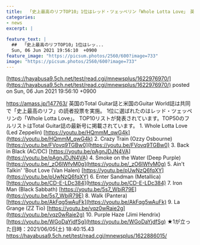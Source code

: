 ```yaml
---
title:  「史上最高のリフTOP10」1位はレッド・ツェッペリン「Whole Lotta Love」　英米ギター誌共同読者投票結果 ★2  
categories:
- news
excerpt: |
  
feature_text: |
  ##  「史上最高のリフTOP10」1位はレッ...
  Sun, 06 Jun 2021 19:56:10  +0900
feature_image: "https://picsum.photos/2560/600?image=733"
image: "https://picsum.photos/2560/600?image=733"
---
```


[https://hayabusa9.5ch.net/test/read.cgi/mnewsplus/1622976970/](https://hayabusa9.5ch.net/test/read.cgi/mnewsplus/1622976970/)
posted on Sun, 06 Jun 2021 19:56:10  +0900

<!--more-->

https://amass.jp/147763/ 英国のTotal Guitar誌と米国のGuitar World誌は共同で「史上最高のリフ」の読者投票を実施。 1位に選ばれたのはレッド・ツェッペリンの「Whole Lotta Love」。 TOP10リストが発表されています。TOP50のフルリストはTotal Guitar誌の最新号に掲載されています。 1. Whole Lotta Love (Led Zeppelin) [https://youtu.be/HQmmM_qwG4k](https://youtu.be/HQmmM_qwG4k) 2. Crazy Train (Ozzy Osbourne) [https://youtu.be/FVovq9TGBw0](https://youtu.be/FVovq9TGBw0) 3. Back in Black (AC/DC) [https://youtu.be/pAgnJDJN4VA](https://youtu.be/pAgnJDJN4VA) 4. Smoke on the Water (Deep Purple) [https://youtu.be/_zO6lWfvM0g](https://youtu.be/_zO6lWfvM0g) 5. Ain't Talkin' 'Bout Love (Van Halen) [https://youtu.be/pUwNzQ6fqXY](https://youtu.be/pUwNzQ6fqXY) 6. Enter Sandman (Metallica) [https://youtu.be/CD-E-LDc384](https://youtu.be/CD-E-LDc384) 7. Iron Man (Black Sabbath) [https://youtu.be/5s7_WbiR79E](https://youtu.be/5s7_WbiR79E) 8. Walk (Pantera) [https://youtu.be/AkFqg5wAuFk](https://youtu.be/AkFqg5wAuFk) 9. La Grange (ZZ Tio) [https://youtu.be/vqz0wRaie2g](https://youtu.be/vqz0wRaie2g) 10. Purple Haze (Jimi Hendrix) [https://youtu.be/WGoDaYjdfSg](https://youtu.be/WGoDaYjdfSg) ★1が立った日時：2021/06/05(土) 18:40:15.43 https://hayabusa9.5ch.net/test/read.cgi/mnewsplus/1622886015/
